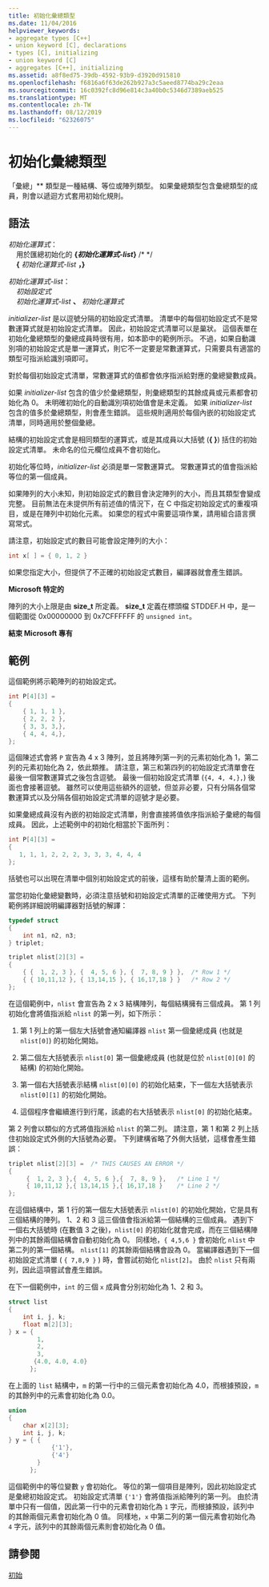 ```yaml
---
title: 初始化彙總類型
ms.date: 11/04/2016
helpviewer_keywords:
- aggregate types [C++]
- union keyword [C], declarations
- types [C], initializing
- union keyword [C]
- aggregates [C++], initializing
ms.assetid: a8f8ed75-39db-4592-93b9-d3920d915810
ms.openlocfilehash: f6816a6f63de262b927a3c5aeed8774ba29c2eaa
ms.sourcegitcommit: 16c0392fc8d96e814c3a40b0c5346d7389aeb525
ms.translationtype: MT
ms.contentlocale: zh-TW
ms.lasthandoff: 08/12/2019
ms.locfileid: "62326075"
---
```

# <a name="initializing-aggregate-types"></a>初始化彙總類型

「彙總」** 類型是一種結構、等位或陣列類型。 如果彙總類型包含彙總類型的成員，則會以遞迴方式套用初始化規則。

## <a name="syntax"></a>語法

*初始化運算式*：<br/>
&nbsp;&nbsp;&nbsp;&nbsp;用於匯總初始化的 **{***初始化運算式-list***}** /*    \*/<br/>
&nbsp;&nbsp;&nbsp;&nbsp;**{**  *初始化運算式-list*  **，}**

*初始化運算式-list*：<br/>
&nbsp;&nbsp;&nbsp;&nbsp;*初始設定式*<br/>
&nbsp;&nbsp;&nbsp;&nbsp;*初始化運算式-list*  **、**  *初始化運算式*

*initializer-list* 是以逗號分隔的初始設定式清單。 清單中的每個初始設定式不是常數運算式就是初始設定式清單。 因此，初始設定式清單可以是巢狀。 這個表單在初始化彙總類型的彙總成員時很有用，如本節中的範例所示。 不過，如果自動識別項的初始設定式是單一運算式，則它不一定要是常數運算式，只需要具有適當的類型可指派給識別項即可。

對於每個初始設定式清單，常數運算式的值都會依序指派給對應的彙總變數成員。

如果 *initializer-list* 包含的值少於彙總類型，則彙總類型的其餘成員或元素都會初始化為 0。 未明確初始化的自動識別項初始值會是未定義。 如果 *initializer-list* 包含的值多於彙總類型，則會產生錯誤。 這些規則適用於每個內嵌的初始設定式清單，同時適用於整個彙總。

結構的初始設定式會是相同類型的運算式，或是其成員以大括號 (**{ }**) 括住的初始設定式清單。 未命名的位元欄位成員不會初始化。

初始化等位時，*initializer-list* 必須是單一常數運算式。 常數運算式的值會指派給等位的第一個成員。

如果陣列的大小未知，則初始設定式的數目會決定陣列的大小，而且其類型會變成完整。 目前無法在未提供所有前述值的情況下，在 C 中指定初始設定式的重複項目，或是在陣列中初始化元素。 如果您的程式中需要這項作業，請用組合語言撰寫常式。

請注意，初始設定式的數目可能會設定陣列的大小：

```C
int x[ ] = { 0, 1, 2 }
```

如果您指定大小，但提供了不正確的初始設定式數目，編譯器就會產生錯誤。

**Microsoft 特定的**

陣列的大小上限是由 **size_t** 所定義。 **size_t** 定義在標頭檔 STDDEF.H 中，是一個範圍從 0x00000000 到 0x7CFFFFFF 的 `unsigned int`。

**結束 Microsoft 專有**

## <a name="examples"></a>範例

這個範例將示範陣列的初始設定式。

```C
int P[4][3] =
{
    { 1, 1, 1 },
    { 2, 2, 2 },
    { 3, 3, 3,},
    { 4, 4, 4,},
};
```

這個陳述式會將 `P` 宣告為 4 x 3 陣列，並且將陣列第一列的元素初始化為 1，第二列的元素初始化為 2，依此類推。 請注意，第三和第四列的初始設定式清單會在最後一個常數運算式之後包含逗號。 最後一個初始設定式清單 (`{4, 4, 4,},`) 後面也會接著逗號。 雖然可以使用這些額外的逗號，但並非必要，只有分隔各個常數運算式以及分隔各個初始設定式清單的逗號才是必要。

如果彙總成員沒有內嵌的初始設定式清單，則會直接將值依序指派給子彙總的每個成員。 因此，上述範例中的初始化相當於下面所列：

```C
int P[4][3] =
{
   1, 1, 1, 2, 2, 2, 3, 3, 3, 4, 4, 4
};
```

括號也可以出現在清單中個別初始設定式的前後，這樣有助於釐清上面的範例。

當您初始化彙總變數時，必須注意括號和初始設定式清單的正確使用方式。 下列範例將詳細說明編譯器對括號的解譯：

```C
typedef struct
{
    int n1, n2, n3;
} triplet;

triplet nlist[2][3] =
{
    { {  1, 2, 3 }, {  4, 5, 6 }, {  7, 8, 9 } },  /* Row 1 */
    { { 10,11,12 }, { 13,14,15 }, { 16,17,18 } }   /* Row 2 */
};
```

在這個範例中，`nlist` 會宣告為 2 x 3 結構陣列，每個結構擁有三個成員。 第 1 列初始化會將值指派給 `nlist` 的第一列，如下所示：

1. 第 1 列上的第一個左大括號會通知編譯器 `nlist` 第一個彙總成員 (也就是 `nlist[0]`) 的初始化開始。

1. 第二個左大括號表示 `nlist[0]` 第一個彙總成員 (也就是位於 `nlist[0][0]` 的結構) 的初始化開始。

1. 第一個右大括號表示結構 `nlist[0][0]` 的初始化結束，下一個左大括號表示 `nlist[0][1]` 的初始化開始。

1. 這個程序會繼續進行到行尾，該處的右大括號表示 `nlist[0]` 的初始化結束。

第 2 列會以類似的方式將值指派給 `nlist` 的第二列。 請注意，第 1 和第 2 列上括住初始設定式外側的大括號為必要。 下列建構省略了外側大括號，這樣會產生錯誤：

```C
triplet nlist[2][3] =  /* THIS CAUSES AN ERROR */
{
     {  1, 2, 3 },{  4, 5, 6 },{  7, 8, 9 },   /* Line 1 */
     { 10,11,12 },{ 13,14,15 },{ 16,17,18 }    /* Line 2 */
};
```

在這個結構中，第 1 行的第一個左大括號表示 `nlist[0]` 的初始化開始，它是具有三個結構的陣列。 1、2 和 3 這三個值會指派給第一個結構的三個成員。 遇到下一個右大括號時 (在數值 3 之後)，`nlist[0]` 的初始化就會完成，而在三個結構陣列中的其餘兩個結構會自動初始化為 0。 同樣地，`{ 4,5,6 }` 會初始化 `nlist` 中第二列的第一個結構。 `nlist[1]` 的其餘兩個結構會設為 0。 當編譯器遇到下一個初始設定式清單 ( `{ 7,8,9 }` ) 時，會嘗試初始化 `nlist[2]`。 由於 `nlist` 只有兩列，因此這項嘗試會產生錯誤。

在下一個範例中，`int` 的三個 `x` 成員會分別初始化為 1、2 和 3。

```C
struct list
{
    int i, j, k;
    float m[2][3];
} x = {
        1,
        2,
        3,
       {4.0, 4.0, 4.0}
      };
```

在上面的 `list` 結構中，`m` 的第一行中的三個元素會初始化為 4.0，而根據預設，`m` 的其餘列中的元素會初始化為 0.0。

```C
union
{
    char x[2][3];
    int i, j, k;
} y = { {
            {'1'},
            {'4'}
        }
      };
```

這個範例中的等位變數 `y` 會初始化。 等位的第一個項目是陣列，因此初始設定式是彙總初始設定式。 初始設定式清單 `{'1'}` 會將值指派給陣列的第一列。 由於清單中只有一個值，因此第一行中的元素會初始化為 `1` 字元，而根據預設，該列中的其餘兩個元素會初始化為 0 值。 同樣地，`x` 中第二列的第一個元素會初始化為 `4` 字元，該列中的其餘兩個元素則會初始化為 0 值。

## <a name="see-also"></a>請參閱

[初始](../c-language/initialization.md)
